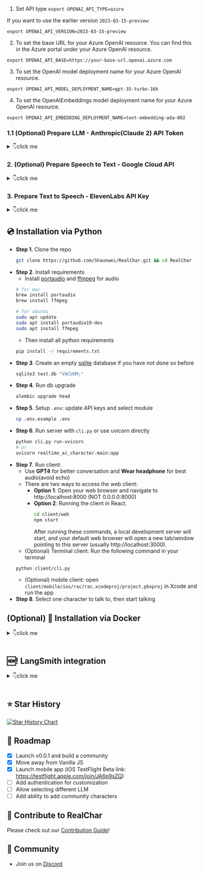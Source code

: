 
1. Set API type
`export OPENAI_API_TYPE=azure`

If you want to use the earlier version `2023-03-15-preview`:

`export OPENAI_API_VERSION=2023-03-15-preview`

2. To set the base URL for your Azure OpenAI resource.
You can find this in the Azure portal under your Azure OpenAI resource.

`export OPENAI_API_BASE=https://your-base-url.openai.azure.com`

3. To set the OpenAI model deployment name for your Azure OpenAI resource.

`export OPENAI_API_MODEL_DEPLOYMENT_NAME=gpt-35-turbo-16k`

4. To set the OpenAIEmbeddings model deployment name for your Azure OpenAI resource.

`export OPENAI_API_EMBEDDING_DEPLOYMENT_NAME=text-embedding-ada-002`

</details>

### 1.1 (Optional) Prepare LLM -  Anthropic(Claude 2) API Token
<details><summary>👇click me</summary>

To get your Anthropic API token, follow these steps:

1. Go to the [Anthropic website](https://docs.anthropic.com/claude/docs/getting-started-with-claude) and sign up for an account if you haven't already.
2. Once you're logged in, navigate to the [API keys page](https://console.anthropic.com/account/keys).
3. Generate a new API key by clicking on the "Create Key" button.
4. Copy the API key and store it safely.
5. Add the API key to your environment variable, e.g. `export ANTHROPIC_API_KEY=<your API key>`
</details>

### 2. (Optional) Prepare Speech to Text - Google Cloud API
<details><summary>👇click me</summary>

To get your Google Cloud API credentials.json, follow these steps:

1. Go to the [GCP website](https://cloud.google.com/speech-to-text/docs/before-you-begin) and sign up for an account if you haven't already.
2. Follow the guide to create a project and enable Speech to Text API
3. Put `google_credentials.json` in the root folder of this project. Check [GCP website](https://cloud.google.com/speech-to-text/docs/before-you-begin#set_your_authentication_environment_variable)
4. Change `SPEECH_TO_TEXT_USE` to use `GOOGLE` in your `.env` file
</details>


### 3. Prepare Text to Speech - ElevenLabs API Key
<details><summary>👇click me</summary>
1. Creating an ElevenLabs Account
Visit [ElevenLabs](https://beta.elevenlabs.io/) to create an account. You'll need this to access the text to speech and voice cloning features.

2. In your Profile Setting, you can get an API Key. Save it in a safe place.

3. Set API key in your .env file:
```
ELEVEN_LABS_API_KEY=<api key>
```
</details>

## 💿 Installation via Python
- **Step 1**. Clone the repo
   ```sh
   git clone https://github.com/Shaunwei/RealChar.git && cd RealChar
    ```
- **Step 2**. Install requirements
    - Install [portaudio](https://people.csail.mit.edu/hubert/pyaudio/) and [ffmpeg](https://ffmpeg.org/download.html) for audio
    ```sh
    # for mac
    brew install portaudio
    brew install ffmpeg
    ```
    ```sh
    # for ubuntu
    sudo apt update
    sudo apt install portaudio19-dev
    sudo apt install ffmpeg
    ```
    - Then install all python requirements
    ```sh
    pip install -r requirements.txt
    ```
- **Step 3**. Create an empty [sqlite](https://www.sqlite.org/index.html) database if you have not done so before
    ```sh
    sqlite3 test.db "VACUUM;"
    ```
- **Step 4**. Run db upgrade
    ```sh
    alembic upgrade head
    ```
- **Step 5**. Setup `.env`: update API keys and select module
   ```sh
   cp .env.example .env
   ```
- **Step 6**. Run server with `cli.py` or use uvicorn directly
    ```sh
    python cli.py run-uvicorn
    # or
    uvicorn realtime_ai_character.main:app
    ```
- **Step 7**. Run client:
    - Use **GPT4** for better conversation and **Wear headphone** for best audio(avoid echo)
    - There are two ways to access the web client:
        - **Option 1**: Open your web browser and navigate to http://localhost:8000 (NOT 0.0.0.0:8000)
        - **Option 2**: Running the client in React.
            ```sh
            cd client/web
            npm start
            ```
            After running these commands, a local development server will start, and your default web browser will open a new tab/window pointing to this server (usually http://localhost:3000).
    - (Optional) Terminal client: Run the following command in your terminal
    ```sh
    python client/cli.py
    ```
    - (Optional) mobile client: open `client/mobile/ios/rac/rac.xcodeproj/project.pbxproj` in Xcode and run the app
- **Step 8**. Select one character to talk to, then start talking


## (Optional) 📀 Installation via Docker
<details><summary>👇click me</summary>

1. Docker image: you can use our docker image directly
    ```sh
    docker pull shaunly/real_char:latest
    ```
    (Or you want build yourself) Build docker image
    ```sh
    python cli.py docker-build
    ```
    If you have issues with docker (especially on a non-Linux machine), please refer to https://docs.docker.com/get-docker/ (installation) and https://docs.docker.com/desktop/troubleshoot/overview/ (troubleshooting).
2. Run docker image with `.env` file
    ```sh
    python cli.py docker-run
    ```

3. Go to http://localhost:8000 (NOT 0.0.0.0:8000) to start talking or use terminal    client
    ```sh
    python client/cli.py
    ```

</details>

<br/>

## 🆕! LangSmith integration
<details><summary>👇click me</summary>

If you have access to LangSmith, you can edit these environment variables to enable:
```
LANGCHAIN_TRACING_V2=false # default off
LANGCHAIN_ENDPOINT=https://api.smith.langchain.com
LANGCHAIN_API_KEY=YOUR_LANGCHAIN_API_KEY
LANGCHAIN_PROJECT=YOUR_LANGCHAIN_PROJECT
```
And it should work out of the box.

</details>

<br/>

## ⭐️ Star History

[![Star History Chart](https://api.star-history.com/svg?repos=Shaunwei/RealChar&type=Date)](https://star-history.com/#Shaunwei/RealChar&Date)

## 📍 Roadmap
- [x] Launch v0.0.1 and build a community
- [x] Move away from Vanilla JS
- [x] Launch mobile app (iOS TestFlight Beta link: https://testflight.apple.com/join/JA6p9sZQ)
- [ ] Add authentication for customization
- [ ] Allow selecting different LLM
- [ ] Add ability to add community characters

## 🫶 Contribute to RealChar
Please check out our [Contribution Guide](contribute.md)!

## 🎲 Community
- Join us on [Discord](https://discord.gg/e4AYNnFg2F)
